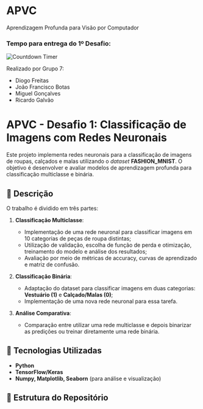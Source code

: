 # APVC
Aprendizagem Profunda para Visão por Computador 

### Tempo para entrega do 1º Desafio:

![Countdown Timer](https://i.countdownmail.com/415jet.gif)

Realizado por Grupo 7:

- Diogo Freitas
- João Francisco Botas
- Miguel Gonçalves
- Ricardo Galvão

# APVC - Desafio 1: Classificação de Imagens com Redes Neuronais  

Este projeto implementa redes neuronais para a classificação de imagens de roupas, calçados e malas utilizando o _dataset_ **FASHION_MNIST**. O objetivo é desenvolver e avaliar modelos de aprendizagem profunda para classificação multiclasse e binária.  

## 📌 Descrição  

O trabalho é dividido em três partes:  

1. **Classificação Multiclasse**:  
   - Implementação de uma rede neuronal para classificar imagens em 10 categorias de peças de roupa distintas;  
   - Utilização de validação, escolha de função de perda e otimização, treinamento do modelo e análise dos resultados; 
   - Avaliação por meio de métricas de accuracy, curvas de aprendizado e matriz de confusão.  

2. **Classificação Binária**:  
   - Adaptação do dataset para classificar imagens em duas categorias: **Vestuário (1)** e **Calçado/Malas (0)**;
   - Implementação de uma nova rede neuronal para essa tarefa.  

3. **Análise Comparativa**:  
   - Comparação entre utilizar uma rede multiclasse e depois binarizar as predições ou treinar diretamente uma rede binária.  

## 🔧 Tecnologias Utilizadas  

- **Python**  
- **TensorFlow/Keras**  
- **Numpy, Matplotlib, Seaborn** (para análise e visualização)  

## 📂 Estrutura do Repositório  
